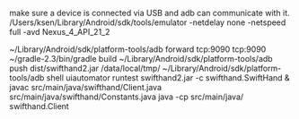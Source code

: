make sure a device is connected via USB and adb can communicate with it.
/Users/ksen/Library/Android/sdk/tools/emulator -netdelay none -netspeed full -avd Nexus_4_API_21_2

~/Library/Android/sdk/platform-tools/adb forward tcp:9090 tcp:9090
~/gradle-2.3/bin/gradle build
~/Library/Android/sdk/platform-tools/adb push dist/swifthand2.jar /data/local/tmp/
~/Library/Android/sdk/platform-tools/adb shell uiautomator runtest swifthand2.jar -c swifthand.SwiftHand &
javac src/main/java/swifthand/Client.java src/main/java/swifthand/Constants.java 
java -cp src/main/java/ swifthand.Client

